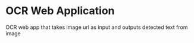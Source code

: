# OCR Web Application
OCR web app that takes image url as input and outputs detected text from image
